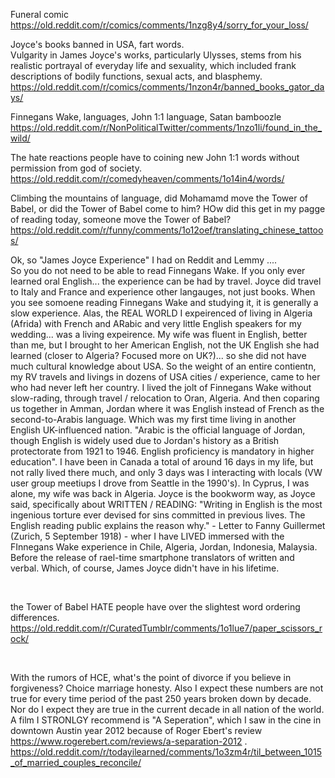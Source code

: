 Funeral comic   
https://old.reddit.com/r/comics/comments/1nzg8y4/sorry_for_your_loss/

Joyce's books banned in USA, fart words.   
Vulgarity in James Joyce's works, particularly Ulysses, stems from his realistic portrayal of everyday life and sexuality, which included frank descriptions of bodily functions, sexual acts, and blasphemy.    
https://old.reddit.com/r/comics/comments/1nzon4r/banned_books_gator_days/

Finnegans Wake, languages, John 1:1 language, Satan bamboozle    
https://old.reddit.com/r/NonPoliticalTwitter/comments/1nzo1li/found_in_the_wild/

The hate reactions people have to coining new John 1:1 words without permission from god of society.    
https://old.reddit.com/r/comedyheaven/comments/1o14in4/words/

Climbing the mountains of language, did Mohamamd move the Tower of Babel, or did the Tower of Babel come to him? HOw did this get in my pagge of reading today, someone move the Tower of Babel?     
https://old.reddit.com/r/funny/comments/1o12oef/translating_chinese_tattoos/

Ok, so "James Joyce Experience" I had on Reddit and Lemmy ....   
So you do not need to be able to read Finnegans Wake. If you only ever learned oral English... the experience can be had by travel. Joyce did travel to Italy and France and experience other langauges, not just books.  When you see somoene reading Finnegans Wake and studying it, it is generally a slow experience. Alas, the REAL WORLD I expeirenced of living in Algeria (Afrida) with French and ARabic and very little English speakers for my wedding... was a living expeirence. My wife was fluent in English, better than me, but I brought to her American English, not the UK English she had learned (closer to Algeria? Focused more on UK?)... so she did not have much cultural knowledge about USA. So the weight of an entire contientn, my RV travels and livings in dozens of USA cities / experience, came to her who had never left her country. I lived the jolt of Finnegans Wake without slow-rading, through travel / relocation to Oran, Algeria. And then coparing us together in Amman, Jordan where it was English instead of French as the second-to-Arabis language. Which was my first time living in another English UK-influenced nation. "Arabic is the official language of Jordan, though English is widely used due to Jordan's history as a British protectorate from 1921 to 1946. English proficiency is mandatory in higher education". I have been in Canada a total of around 16 days in my life, but not rally lived there much, and only 3 days was I interacting with locals (VW user group meetiups I drove from Seattle in the 1990's). In Cyprus, I was alone, my wife was back in Algeria. Joyce is the bookworm way, as Joyce said, specifically about WRITTEN / READING: "Writing in English is the most ingenious torture ever devised for sins committed in previous lives. The English reading public explains the reason why." - Letter to Fanny Guillermet (Zurich, 5 September 1918) - wher I have LIVED immersed with the FInnegans Wake experience in Chile, Algeria, Jordan, Indonesia, Malaysia. Before the release of rael-time smartphone translators of written and verbal. Which, of course, James Joyce didn't have in his lifetime.

&nbsp;

the Tower of Babel HATE people have over the slightest word ordering differences.   
https://old.reddit.com/r/CuratedTumblr/comments/1o1lue7/paper_scissors_rock/

&nbsp;

With the rumors of HCE, what's the point of divorce if you believe in forgiveness?
Choice marriage honesty. Also I expect these numbers are not true for every time period of the past 250 years broken down by decade. Nor do I expect they are true in the current decade in all nation of the world. A film I STRONLGY recommend is "A Seperation", which I saw in the cine in downtown Austin year 2012 because of Roger Ebert's review https://www.rogerebert.com/reviews/a-separation-2012 .     
https://old.reddit.com/r/todayilearned/comments/1o3zm4r/til_between_1015_of_married_couples_reconcile/
